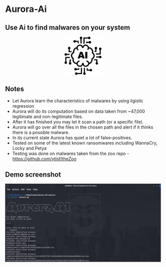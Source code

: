 # Aurora-Ai
## Use Ai to find malwares on your system

<p align="center">
<img src="Imgs/ai.png" width="120">
</p>

## Notes
- Let Aurora learn the characteristics of malwares by using ligistic regression
- Aurora will do its computation based on data taken from ~47,000 legitimate and non-legitimate files.
- After it has finished you may let it scan a path (or a specific file).
- Aurora will go over all the files in the chosen path and alert if it thinks there is a possible malware.
- In its current state Aurora has quiet a lot of false-positives. 
- Tested on some of the latest known ransomwares including WannaCry, Locky and Petya
- Testing was done on malwares taken from the zoo repo - https://github.com/ytisf/theZoo

## Demo screenshot 
<p align="center">
<img src="Imgs/aurora-demo.png" width="900">
</p>

